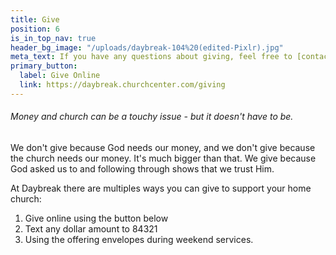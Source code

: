 ```yaml
---
title: Give
position: 6
is_in_top_nav: true
header_bg_image: "/uploads/daybreak-104%20(edited-Pixlr).jpg"
meta_text: If you have any questions about giving, feel free to [contact us](/contact).
primary_button:
  label: Give Online
  link: https://daybreak.churchcenter.com/giving
---
```


###### Money and church can be a touchy issue - but it doesn't have to be.

We don't give because God needs our money, and we don't give because the church needs our money. It's much bigger than that. We give because God asked us to and following through shows that we trust Him.

At Daybreak there are multiples ways you can give to support your home church:

1. Give online using the button below
2. Text any dollar amount to 84321
3. Using the offering envelopes during weekend services.
